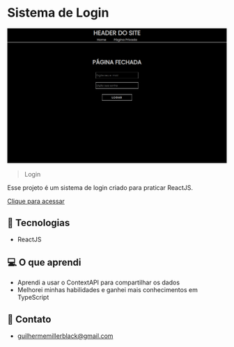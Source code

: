 # Sistema de Login

![preview](./preview.png)

> Login

Esse projeto é um sistema de login criado para praticar ReactJS.

[Clique para acessar](https://guimiiller.github.io/login_system/)


## 🚀 Tecnologias

- ReactJS


## 💻 O que aprendi

- Aprendi a usar o ContextAPI para compartilhar os dados
- Melhorei minhas habilidades e ganhei mais conhecimentos em TypeScript

## 📨 Contato

- guilhermemillerblack@gmail.com